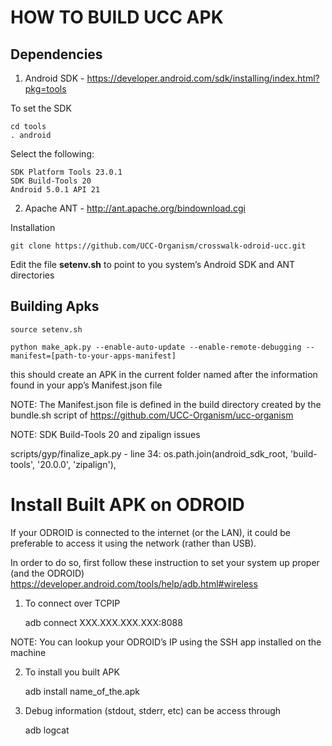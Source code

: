 
# HOW TO BUILD UCC APK

## Dependencies

1. Android SDK - https://developer.android.com/sdk/installing/index.html?pkg=tools 

To set the SDK

	cd tools
	. android

Select the following:

	SDK Platform Tools 23.0.1
	SDK Build-Tools 20
	Android 5.0.1 API 21


2. Apache ANT - http://ant.apache.org/bindownload.cgi


Installation 

	git clone https://github.com/UCC-Organism/crosswalk-odroid-ucc.git


Edit the file **setenv.sh** to point to you system’s Android SDK and ANT directories


## Building Apks

	source setenv.sh

	python make_apk.py --enable-auto-update --enable-remote-debugging --manifest=[path-to-your-apps-manifest]

this should create an APK in the current folder named after the information found in your app’s Manifest.json file

NOTE: The Manifest.json file is defined in the build directory created by the bundle.sh script of https://github.com/UCC-Organism/ucc-organism

NOTE: SDK Build-Tools 20 and zipalign issues 

scripts/gyp/finalize_apk.py - line 34: os.path.join(android_sdk_root, 'build-tools', '20.0.0', 'zipalign'),

# Install Built APK on ODROID

If your ODROID is connected to the internet (or the LAN), it could be preferable to access it using the network (rather than USB). 

In order to do so, first follow these instruction to set your system up proper (and the ODROID) https://developer.android.com/tools/help/adb.html#wireless

1. To connect over TCPIP 
	
	adb connect XXX.XXX.XXX.XXX:8088

NOTE: You can lookup your ODROID’s IP using the SSH app installed on the machine

2. To install you built APK

	adb install name_of_the.apk


3. Debug information (stdout, stderr, etc) can be access through

	adb logcat







